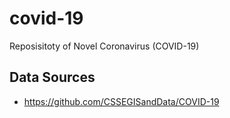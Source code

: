 # covid-19

Reposisitoty of Novel Coronavirus (COVID-19)

## Data Sources

* https://github.com/CSSEGISandData/COVID-19
